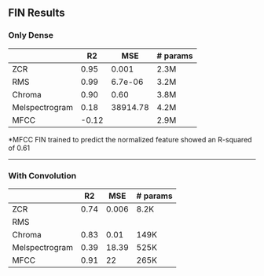 ## FIN Results

### Only Dense

|   | R2 | MSE | # params |
| --- | --- | --- | --- |
| ZCR | 0.95 | 0.001 | 2.3M |
| RMS | 0.99 | 6.7e-06 | 3.2M |
| Chroma | 0.90 | 0.60 | 3.8M |
| Melspectrogram | 0.18 | 38914.78 | 4.2M |
| MFCC | \-0.12 |  | 2.9M |

*MFCC FIN trained to predict the normalized feature showed an R-squared of 0.61

---


### With Convolution

|   | R2 | MSE | # params |
| --- | --- | --- | --- |
| ZCR | 0.74 | 0.006 | 8.2K |
| RMS |  |  |  |
| Chroma | 0.83 | 0.01 | 149K |
| Melspectrogram | 0.39 | 18.39 | 525K |
| MFCC | 0.91 | 22 | 265K |

